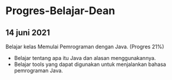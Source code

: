 # Progres-Belajar-Dean
14 juni 2021
--
Belajar kelas Memulai Pemrograman dengan Java. (Progres 21%)
- Belajar tentang apa itu Java dan alasan menggunakannya.
- Belajar tools yang dapat digunakan untuk menjalankan bahasa pemrograman Java.
